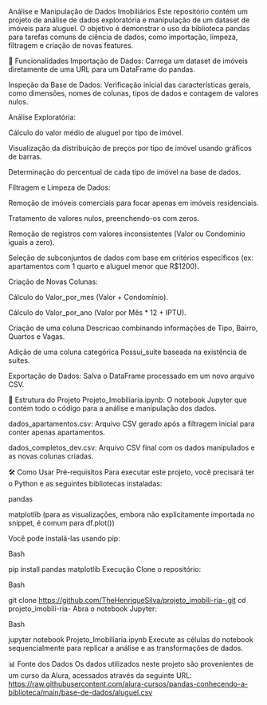 Análise e Manipulação de Dados Imobiliários
Este repositório contém um projeto de análise de dados exploratória e manipulação de um dataset de imóveis para aluguel. O objetivo é demonstrar o uso da biblioteca pandas para tarefas comuns de ciência de dados, como importação, limpeza, filtragem e criação de novas features.

🚀 Funcionalidades
Importação de Dados: Carrega um dataset de imóveis diretamente de uma URL para um DataFrame do pandas.

Inspeção da Base de Dados: Verificação inicial das características gerais, como dimensões, nomes de colunas, tipos de dados e contagem de valores nulos.

Análise Exploratória:

Cálculo do valor médio de aluguel por tipo de imóvel.

Visualização da distribuição de preços por tipo de imóvel usando gráficos de barras.

Determinação do percentual de cada tipo de imóvel na base de dados.

Filtragem e Limpeza de Dados:

Remoção de imóveis comerciais para focar apenas em imóveis residenciais.

Tratamento de valores nulos, preenchendo-os com zeros.

Remoção de registros com valores inconsistentes (Valor ou Condominio iguais a zero).

Seleção de subconjuntos de dados com base em critérios específicos (ex: apartamentos com 1 quarto e aluguel menor que R$1200).

Criação de Novas Colunas:

Cálculo do Valor_por_mes (Valor + Condomínio).

Cálculo do Valor_por_ano (Valor por Mês * 12 + IPTU).

Criação de uma coluna Descricao combinando informações de Tipo, Bairro, Quartos e Vagas.

Adição de uma coluna categórica Possui_suite baseada na existência de suítes.

Exportação de Dados: Salva o DataFrame processado em um novo arquivo CSV.

📁 Estrutura do Projeto
Projeto_Imobiliaria.ipynb: O notebook Jupyter que contém todo o código para a análise e manipulação dos dados.

dados_apartamentos.csv: Arquivo CSV gerado após a filtragem inicial para conter apenas apartamentos.

dados_completos_dev.csv: Arquivo CSV final com os dados manipulados e as novas colunas criadas.

🛠️ Como Usar
Pré-requisitos
Para executar este projeto, você precisará ter o Python e as seguintes bibliotecas instaladas:

pandas

matplotlib (para as visualizações, embora não explicitamente importada no snippet, é comum para df.plot())

Você pode instalá-las usando pip:

Bash

pip install pandas matplotlib
Execução
Clone o repositório:

Bash

git clone https://github.com/TheHenriqueSilva/projeto_imobili-ria-.git
cd projeto_imobili-ria-
Abra o notebook Jupyter:

Bash

jupyter notebook Projeto_Imobiliaria.ipynb
Execute as células do notebook sequencialmente para replicar a análise e as transformações de dados.

📊 Fonte dos Dados
Os dados utilizados neste projeto são provenientes de um curso da Alura, acessados através da seguinte URL:
https://raw.githubusercontent.com/alura-cursos/pandas-conhecendo-a-biblioteca/main/base-de-dados/aluguel.csv

